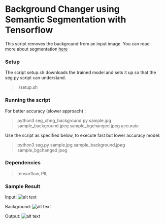 # Background Changer using Semantic Segmentation with Tensorflow

This script removes the background from an input image. You can read more about segmentation [here](http://colab.research.google.com/github/tensorflow/models/blob/master/research/deeplab/deeplab_demo.ipynb)

### Setup
The script setup.sh downloads the trained model and sets it up so that the seg.py script can understand. 
>	./setup.sh

### Running the script
For better accuracy (slower approach) :
>	python3 seg_chng_background.py sample.jpg sample_background.jpeg sample_bgchanged.jpeg accurate

Use the script as specified below, to execute fast but lower accuracy model:
>	python3 seg.py sample.jpg sample_background.jpeg sample_bgchanged.jpeg

### Dependencies
>	tensorflow, PIL

### Sample Result
Input: 
![alt text](https://github.com/raikarsagar/image-background-changer/raw/master/sample.jpg "Input")

Background:
![alt text](https://github.com/raikarsagar/image-background-changer/raw/master/sample_background.jpg "Background")

Output: 
![alt text](https://github.com/raikarsagar/image-background-changer/raw/master/sample_bgchanged.png "Output")
